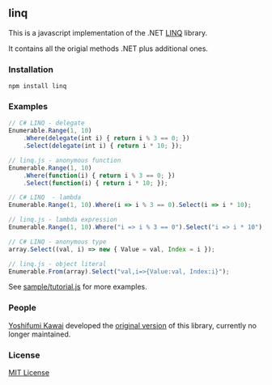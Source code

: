## linq
This is a javascript implementation of the .NET [LINQ](https://msdn.microsoft.com/en-us/library/bb308959.aspx) library.

It contains all the origial methods .NET plus additional ones.

### Installation

    npm install linq

### Examples
```js
// C# LINQ - delegate
Enumerable.Range(1, 10)
    .Where(delegate(int i) { return i % 3 == 0; })
    .Select(delegate(int i) { return i * 10; });

// linq.js - anonymous function
Enumerable.Range(1, 10)
    .Where(function(i) { return i % 3 == 0; })
    .Select(function(i) { return i * 10; });
```

```js
// C# LINQ  - lambda
Enumerable.Range(1, 10).Where(i => i % 3 == 0).Select(i => i * 10);

// linq.js - lambda expression
Enumerable.Range(1, 10).Where("i => i % 3 == 0").Select("i => i * 10");
```

```js
// C# LINQ - anonymous type
array.Select((val, i) => new { Value = val, Index = i });

// linq.js - object literal
Enumerable.From(array).Select("val,i=>{Value:val, Index:i}");
```

See [sample/tutorial.js](https://github.com/mihaifm/linq/blob/master/sample/tutorial.js) for more examples.

### People

[Yoshifumi Kawai](https://github.com/neuecc) developed the [original version](http://linqjs.codeplex.com/) of this library, currently no longer maintained.

### License

[MIT License](http://opensource.org/licenses/MIT)
